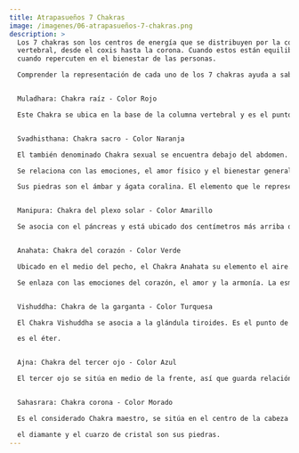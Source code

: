 ```yaml
---
title: Atrapasueños 7 Chakras
image: /imagenes/06-atrapasueños-7-chakras.png
description: >
  Los 7 chakras son los centros de energía que se distribuyen por la columna
  vertebral, desde el coxis hasta la corona. Cuando estos están equilibrados es
  cuando repercuten en el bienestar de las personas.

  Comprender la representación de cada uno de los 7 chakras ayuda a saber cómo mantener la energía positiva y tener una vida más sana.


  Muladhara: Chakra raíz - Color Rojo

  Este Chakra se ubica en la base de la columna vertebral y es el punto que nos conecta con la tierra. Por lo tanto, tiene que ver con las necesidades básicas, como la seguridad, la salud o la estabilidad. Sus piedras el rubí y el coral rojo.


  Svadhisthana: Chakra sacro - Color Naranja

  El también denominado Chakra sexual se encuentra debajo del abdomen. 

  Se relaciona con las emociones, el amor físico y el bienestar general.

  Sus piedras son el ámbar y ágata coralina. El elemento que le representa es el agua.


  Manipura: Chakra del plexo solar - Color Amarillo

  Se asocia con el páncreas y está ubicado dos centímetros más arriba del ombligo. Su elemento es el fuego . Guarda relación con la ira o la alegría, con el poder personal y el autocontrol. Sus piedras son el ojo de tigre y el cuarzo citrino.


  Anahata: Chakra del corazón - Color Verde

  Ubicado en el medio del pecho, el Chakra Anahata su elemento el aire. 

  Se enlaza con las emociones del corazón, el amor y la armonía. La esmeralda  y el cuarzo verde son las piedras que le corresponden.


  Vishuddha: Chakra de la garganta - Color Turquesa

  El Chakra Vishuddha se asocia a la glándula tiroides. Es el punto de la creatividad y la comunicación. Sus piedras son el turquesa y el topacio azul. Además, su elemento

  es el éter.


  Ajna: Chakra del tercer ojo - Color Azul

  El tercer ojo se sitúa en medio de la frente, así que guarda relación con la intuición, la percepción y la imaginación. Algunas de las piedras que lo asocian  son la sodalita y el zafiro.


  Sahasrara: Chakra corona - Color Morado

  Es el considerado Chakra maestro, se sitúa en el centro de la cabeza y es el punto de unión con el universo. Comprensión y mente son las facultades a las que se le asocia. 

  el diamante y el cuarzo de cristal son sus piedras.
---
```


